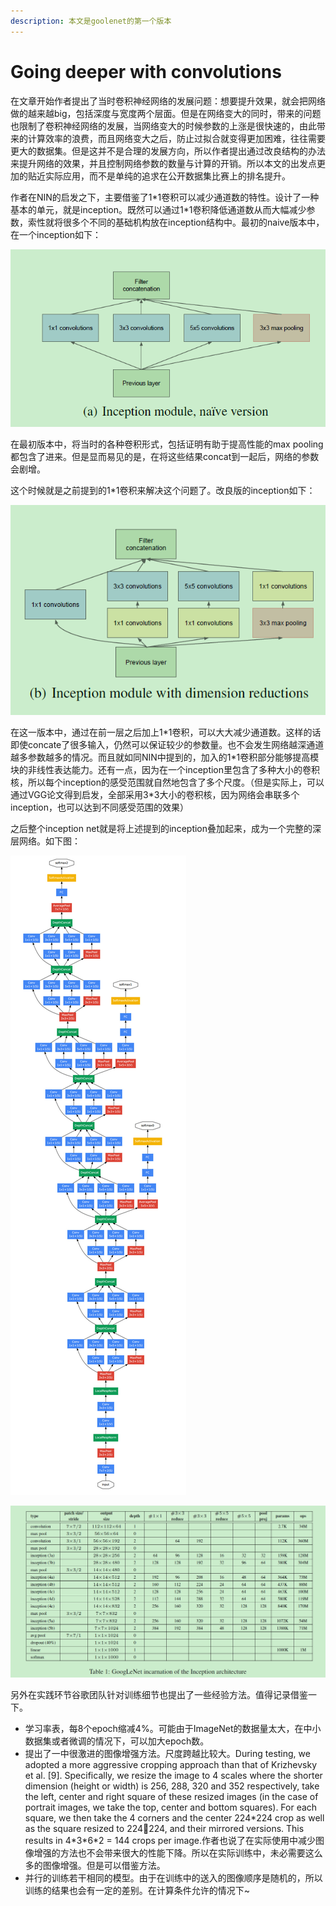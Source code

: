 ```yaml
---
description: 本文是goolenet的第一个版本
---
```


# Going deeper with convolutions

在文章开始作者提出了当时卷积神经网络的发展问题：想要提升效果，就会把网络做的越来越big，包括深度与宽度两个层面。但是在网络变大的同时，带来的问题也限制了卷积神经网络的发展，当网络变大的时候参数的上涨是很快速的，由此带来的计算效率的浪费，而且网络变大之后，防止过拟合就变得更加困难，往往需要更大的数据集。但是这并不是合理的发展方向，所以作者提出通过改良结构的办法来提升网络的效果，并且控制网络参数的数量与计算的开销。所以本文的出发点更加的贴近实际应用，而不是单纯的追求在公开数据集比赛上的排名提升。

作者在NIN的启发之下，主要借鉴了1\*1卷积可以减少通道数的特性。设计了一种基本的单元，就是inception。既然可以通过1\*1卷积降低通道数从而大幅减少参数，索性就将很多个不同的基础机构放在inception结构中。最初的naive版本中，在一个inception如下：

![](../../.gitbook/assets/image%20%285%29.png)

在最初版本中，将当时的各种卷积形式，包括证明有助于提高性能的max pooling都包含了进来。但是显而易见的是，在将这些结果concat到一起后，网络的参数会剧增。

这个时候就是之前提到的1\*1卷积来解决这个问题了。改良版的inception如下：

![](../../.gitbook/assets/image%20%288%29.png)

在这一版本中，通过在前一层之后加上1\*1卷积，可以大大减少通道数。这样的话即使concate了很多输入，仍然可以保证较少的参数量。也不会发生网络越深通道越多参数越多的情况。而且就如同NIN中提到的，加入的1\*1卷积部分能够提高模块的非线性表达能力。还有一点，因为在一个inception里包含了多种大小的卷积核，所以每个inception的感受范围就自然地包含了多个尺度。（但是实际上，可以通过VGG论文得到启发，全部采用3\*3大小的卷积核，因为网络会串联多个inception，也可以达到不同感受范围的效果）

之后整个inception net就是将上述提到的inception叠加起来，成为一个完整的深层网络。如下图：

![](../../.gitbook/assets/image%20%2812%29.png)

![](../../.gitbook/assets/image%20%283%29.png)

另外在实践环节谷歌团队针对训练细节也提出了一些经验方法。值得记录借鉴一下。

* 学习率表，每8个epoch缩减4%。可能由于ImageNet的数据量太大，在中小数据集或者微调的情况下，可以加大epoch数。
* 提出了一中很激进的图像增强方法。尺度跨越比较大。During testing, we adopted a more aggressive cropping approach than that of Krizhevsky et al. \[9\]. Specifically, we resize the image to 4 scales where the shorter dimension \(height or width\) is 256, 288, 320 and 352 respectively, take the left, center and right square of these resized images \(in the case of portrait images, we take the top, center and bottom squares\). For each square, we then take the 4 corners and the center 224\*224 crop as well as the square resized to 224224, and their mirrored versions. This results in 4\*3\*6\*2 = 144 crops per image.作者也说了在实际使用中减少图像增强的方法也不会带来很大的性能下降。所以在实际训练中，未必需要这么多的图像增强。但是可以借鉴方法。
* 并行的训练若干相同的模型。由于在训练中的送入的图像顺序是随机的，所以训练的结果也会有一定的差别。在计算条件允许的情况下~

